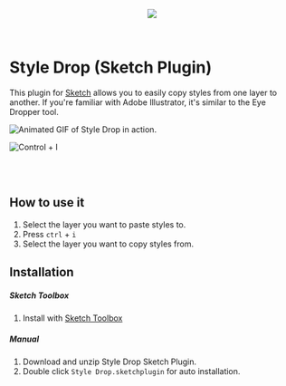 <p align="center">
  <img align="center" src="http://ryanmclaughlin.s3-us-west-2.amazonaws.com/share/share/5HQMKAxkrN/StyleDrop.png" />
</p>

<br/>

# Style Drop (Sketch Plugin)

This plugin for [Sketch][] allows you to easily copy styles from one layer to another. If you're familiar with Adobe Illustrator, it's similar to the Eye Dropper tool.

![Animated GIF of Style Drop in action.](http://ryanmclaughlin.s3-us-west-2.amazonaws.com/share/share/4uXpXAyYFY/sketch_styledrop3.gif)

![Control + I](http://ryanmclaughlin.s3-us-west-2.amazonaws.com/share/share/sQ9hT8zbEh/StyleDrop_Keyboard.svg)

<br/><br/>

## How to use it
1. Select the layer you want to paste styles to.
2. Press `ctrl` + `i`
3. Select the layer you want to copy styles from.

[Sketch]: http://bohemiancoding.com/sketch/

## Installation

##### Sketch Toolbox
1. Install with [Sketch Toolbox](sketchtoolbox.com)

##### Manual
1. Download and unzip Style Drop Sketch Plugin.
2. Double click `Style Drop.sketchplugin` for auto installation.
